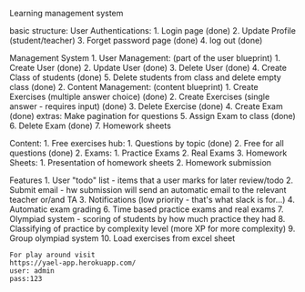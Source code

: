 Learning management system

basic structure:
User Authentications:
    1. Login page (done) 
    2. Update Profile (student/teacher)
    3. Forget password page (done)
    4. log out (done)
       
Management System
    1. User Management: (part of the user blueprint)
        1. Create User (done)
        2. Update User (done)
        3. Delete User (done)
        4. Create Class of students (done)
        5. Delete students from class and delete empty class (done)
    2. Content Management: (content blueprint)
        1. Create Exercises (multiple answer choice) (done)
        2. Create Exercises (single answer - requires input) (done)
        3. Delete Exercise (done)
        4. Create Exam (done)
            extras:
            Make pagination for questions
        5. Assign Exam to class (done)   
        6. Delete Exam (done)
        7. Homework sheets 

Content:
    1. Free exercises hub:
        1. Questions by topic (done)
        2. Free for all questions (done)
    2. Exams:
        1. Practice Exams
        2. Real Exams
    3.  Homework Sheets:
        1. Presentation of homework sheets
        2. Homework submission 
        

Features
    1. User "todo" list - items that a user marks for later review/todo
    2. Submit email - hw submission will send an automatic email to the relevant teacher or/and TA 
    3. Notifications (low priority - that's what slack is for...)
    4. Automatic exam grading 
    6. Time based practice exams and real exams
    7. Olympiad system - scoring of students by how much practice they had
    8. Classifying of practice by complexity level (more XP for more complexity)
    9. Group olympiad system
    10. Load exercises from excel sheet
    
    
    
    For play around visit
    https://yael-app.herokuapp.com/
    user: admin
    pass:123
      
        


